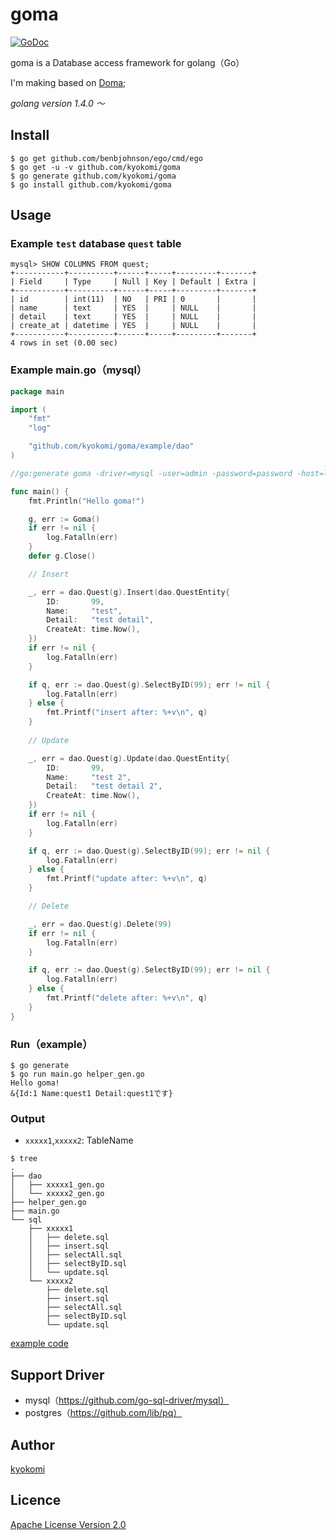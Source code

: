 goma
====================
[![GoDoc](https://godoc.org/github.com/kyokomi/goma/goma?status.svg)](https://godoc.org/github.com/kyokomi/goma/goma)

goma is a Database access framework for golang（Go）

I'm making based on [Doma](https://github.com/domaframework/doma);

*golang version 1.4.0 〜*

## Install

```
$ go get github.com/benbjohnson/ego/cmd/ego
$ go get -u -v github.com/kyokomi/goma
$ go generate github.com/kyokomi/goma
$ go install github.com/kyokomi/goma
```

## Usage

### Example `test` database `quest` table

```
mysql> SHOW COLUMNS FROM quest;
+-----------+----------+------+-----+---------+-------+
| Field     | Type     | Null | Key | Default | Extra |
+-----------+----------+------+-----+---------+-------+
| id        | int(11)  | NO   | PRI | 0       |       |
| name      | text     | YES  |     | NULL    |       |
| detail    | text     | YES  |     | NULL    |       |
| create_at | datetime | YES  |     | NULL    |       |
+-----------+----------+------+-----+---------+-------+
4 rows in set (0.00 sec)
```

### Example main.go（mysql）

```go
package main

import (
	"fmt"
	"log"

	"github.com/kyokomi/goma/example/dao"
)

//go:generate goma -driver=mysql -user=admin -password=password -host=localhost -port=3306 -db=test -debug=true

func main() {
	fmt.Println("Hello goma!")

    g, err := Goma()
    if err != nil {
        log.Fatalln(err)
    }
    defer g.Close()

	// Insert

	_, err = dao.Quest(g).Insert(dao.QuestEntity{
		ID:       99,
		Name:     "test",
		Detail:   "test detail",
		CreateAt: time.Now(),
	})
	if err != nil {
		log.Fatalln(err)
	}

	if q, err := dao.Quest(g).SelectByID(99); err != nil {
		log.Fatalln(err)
	} else {
		fmt.Printf("insert after: %+v\n", q)
	}
	
	// Update

	_, err = dao.Quest(g).Update(dao.QuestEntity{
		ID:       99,
		Name:     "test 2",
		Detail:   "test detail 2",
		CreateAt: time.Now(),
	})
	if err != nil {
		log.Fatalln(err)
	}

	if q, err := dao.Quest(g).SelectByID(99); err != nil {
		log.Fatalln(err)
	} else {
		fmt.Printf("update after: %+v\n", q)
	}

	// Delete

	_, err = dao.Quest(g).Delete(99)
	if err != nil {
		log.Fatalln(err)
	}

	if q, err := dao.Quest(g).SelectByID(99); err != nil {
		log.Fatalln(err)
	} else {
		fmt.Printf("delete after: %+v\n", q)
	}
}

```

### Run（example）

```
$ go generate
$ go run main.go helper_gen.go
Hello goma!
&{Id:1 Name:quest1 Detail:quest1です}
```

### Output

- `xxxxx1`,`xxxxx2`: TableName
 
```
$ tree
.
├── dao
│   ├── xxxxx1_gen.go
│   └── xxxxx2_gen.go
├── helper_gen.go
├── main.go
└── sql
    ├── xxxxx1
    │   ├── delete.sql
    │   ├── insert.sql
    │   ├── selectAll.sql
    │   ├── selectByID.sql
    │   └── update.sql
    └── xxxxx2
        ├── delete.sql
        ├── insert.sql
        ├── selectAll.sql
        ├── selectByID.sql
        └── update.sql
```

[example code](https://github.com/kyokomi/goma/blob/master/example)

## Support Driver

- mysql（https://github.com/go-sql-driver/mysql）
- postgres（https://github.com/lib/pq）

## Author

[kyokomi](https://github.com/kyokomi)

## Licence

[Apache License Version 2.0](https://github.com/kyokomi/goma/blob/master/LICENSE)
